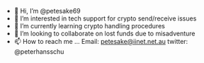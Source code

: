 - 👋 Hi, I’m @petesake69
- 👀 I’m interested in tech  support for crypto send/receive issues
- 🌱 I’m currently learning crypto handling procedures
- 💞️ I’m looking to collaborate on lost funds due to misadventure
- 📫 How to reach me ...
Email: petesake@iinet.net.au
twitter: @peterhansschu
<!---
petesake69/petesake69 is a ✨ special ✨ repository because its `README.md` (this file) appears on your GitHub profile.
You can click the Preview link to take a look at your changes.
--->
